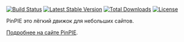 
[![Build Status](https://travis-ci.org/pinpie/pinpie.svg?branch=dev)](https://travis-ci.org/pinpie/pinpie)
[![Latest Stable Version](https://poser.pugx.org/pinpie/pinpie/v/stable)](https://packagist.org/packages/pinpie/pinpie)
[![Total Downloads](https://poser.pugx.org/pinpie/pinpie/downloads)](https://packagist.org/packages/pinpie/pinpie)
[![License](https://poser.pugx.org/pinpie/pinpie/license)](https://packagist.org/packages/pinpie/pinpie)


PinPIE это лёгкий движок для небольших сайтов.

[Подробнее на сайте PinPIE](http://pinpie.ru/ru/manual).